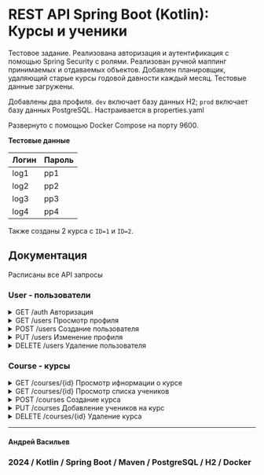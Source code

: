# REST API Spring Boot (Kotlin): Курсы и ученики

Тестовое задание. Реализована авторизация и аутентификация с помощью Spring Security с ролями. Реализован ручной маппинг принимаемых и отдаваемых объектов. Добавлен планировщик, удаляющий старые курсы годовой давности каждый месяц. Тестовые данные загружены.

Добавлены два профиля. `dev` включает базу данных H2; `prod` включает базу данных PostgreSQL. Настраивается в properties.yaml

Развернуто с помощью Docker Compose на порту 9600. 

**Тестовые данные**

| Логин | Пароль     | 
| :-------- | :------- |
|log1 |pp1 |
|log2 |pp2 |
|log3 |pp3 |
|log4 |pp4 |

Также созданы 2 курса с `ID=1` и `ID=2`.

## Документация 

Расписаны все API запросы

### User - пользователи

<details>

### Авторизация
<summary>GET /auth Авторизация</summary>

`GET /auth`

#### Описание
Принимает логин и пароль. По умолчанию доступны несколько профилей по ранее показанным логинам и паролям. Возвращает токен доступа в виде Barear.


#### Request Params

| Key | Type     | Description                |
| :-------- | :------- | :------------------------- |
| `login` | `string` | **Обязательный**. Логин пользователя |
| `password` | `string` | **Обязательный**. Пароль |

#### Response
```json
200 ОК
{
    "token": "Barear eyJhbGciOiJIUzI1NiJ9.eyJyb2xlIjoiQURNSU4iLCJpZCI6MSwic3ViIjoibG9nMSIsImlhdCI6MTcyODUxODEzMCwiZXhwIjoxNzI4NjYyMTMwfQ.qN5o7DbUigON77EHRTZ2oROiaCL3L49AOvugmmH_IUE"
}
```

</details>
<details>
<summary>GET /users Просмотр профиля</summary>

### Просмотр профиля
`GET /users`

#### Описание
Возвращает профиль по токену доступа

#### Headers
| Key             | Value          | Description                    |
|-----------------|----------------|--------------------------------|
| Authorization   | `Bearer <token>`   | JWT токен |

#### Response Body (JSON)
```json
200 ОК
{
    "id": "1",
    "username": "Andrey Vasilev",
    "login": "test"
    "type": "Студент",
    "age": 20,
    "description": "A brief description about the user."
}
```

</details>
<details>
<summary>POST /users Создание пользователя</summary>

### Создание пользователя
`POST /users`

#### Описание
Создает пользователя. UserType принимает значениям ADMIN / TEACHER / STUDENT / NONE.  Возвращает ID. Description опционально.

#### Request Body (JSON)
```json
{
    "name": "Andrey Vasilev",
    "login": "test",
    "age": 20,
    "password": "qwerty123",
    "description": null,
    "userType": "STUDENT"
}
```
#### Response Body (JSON)
```json
200 ОК
1
```

</details>
<details>
<summary>PUT /users Изменение профиля</summary>

### Изменение профиля
`PUT /users`

#### Описание
Принимает тот же объект, что и создание пользователя, можно поменять значения полей.

#### Headers
| Key             | Value          | Description                    |
|-----------------|----------------|--------------------------------|
| Authorization   | `Bearer <token>`   | JWT токен |

#### Request Body (JSON)
```json
{
    "name": "Andrey Vasilev",
    "login": "test",
    "age": 20,
    "password": "qwerty123",
    "description": "Добавлено описание!",
    "userType": "STUDENT"
}
```
#### Response Body (JSON)
```json
200 ОК
```

</details>
<details>
<summary>DELETE /users Удаление пользователя</summary>

### Удаление пользователя
`DELETE /users`

#### Описание
Принимает тот же объект, что и создание пользователя, можно поменять значения полей.

**Обязательно нужно иметь роль ADMIN, чтобы выполнить запрос**

#### Headers
| Key             | Value          | Description                    |
|-----------------|----------------|--------------------------------|
| Authorization   | `Bearer <token>`   | JWT токен |

#### Request Params

| Key | Type     | Description                |
| :-------- | :------- | :------------------------- |
| `login` | `string` | **Обязательный**. Логин пользователя, которого нужно удалить |

#### Response Body (JSON)
```json
200 ОК
```

</details>


### Course - курсы

<details>
<summary>GET /courses/{id} Просмотр ифнормации о курсе</summary>

### Просмотр ифнормации о курсе
`GET /courses/{id}`

#### Описание
Возвращает основную информацию о курсе

#### Headers
| Key             | Value          | Description                    |
|-----------------|----------------|--------------------------------|
| Authorization   | `Bearer <token>`   | JWT токен |


#### Response Body (JSON)
```json
200 ОК
{
    "id": 1,
    "name": "Курс по математике",
    "description": "Для 5 классов",
    "dateStart": "2024-10-10T00:00:00.000+00:00",
    "dateEnd": "2024-11-10T00:00:00.000+00:00",
    "creator": {
        "id": 1,
        "name": "Андрей Васильев",
        "age": 20,
        "type": "Cтудент",
        "description": null
    }
}
```

</details>
<details>
<summary>GET /courses/{id} Просмотр списка учеников</summary>

### Просмотр списка учеников
`GET /courses/{id}`

#### Описание
Возвращает список участников курса (учеников)

#### Headers
| Key             | Value          | Description                    |
|-----------------|----------------|--------------------------------|
| Authorization   | `Bearer <token>`   | JWT токен |


#### Response Body (JSON)
```json
200 ОК
[
    {
        "id": 1,
        "name": "Андрей Васильев",
        "age": 20,
        "type": "Cтудент",
        "description": null
    }
]
```

</details>
<details>
<summary>POST /courses Создание курса</summary>

### Создание курса
`POST /courses`

#### Описание
Создает Курс. Дата начала должна быть больше текущей. Дата конца должна быть больше даты начала.

#### Request Body (JSON)
```json
{
    "name": "Курс по математике",
    "description": "Для 5 классов",
    "dateStart": "2024-10-10",
    "dateEnd": "2024-11-10"
}
```
#### Response Body (JSON)
```json
200 ОК
1
```

</details>
<details>
<summary>PUT /courses Добавление учеников на курс</summary>

### Добавление учеников на курс
`PUT /courses`

#### Описание
Принимает ID курса и ID пользователя, которые добавятся в список учеников курса.

#### Headers
| Key             | Value          | Description                    |
|-----------------|----------------|--------------------------------|
| Authorization   | `Bearer <token>`   | JWT токен |

| Key | Type     | Description                |
| :-------- | :------- | :------------------------- |
| `courseId` | `Long` | **Обязательный**. ID конкретного курса |
| `studentId` | `Long` | **Обязательный**. ID конкретного пользователя |

#### Response Body (JSON)
```json
200 ОК
```

</details>
<details>
<summary>DELETE /courses/{id} Удаление курса</summary>

### Удаление курса
`DELETE /courses/{id}`

#### Описание
Удаляет курс.

#### Headers
| Key             | Value          | Description                    |
|-----------------|----------------|--------------------------------|
| Authorization   | `Bearer <token>`   | JWT токен |


#### Response Body (JSON)
```json
200 ОК
```
</details>

---
#### Андрей Васильев
### 2024 / Kotlin / Spring Boot / Maven / PostgreSQL / H2 / Docker

